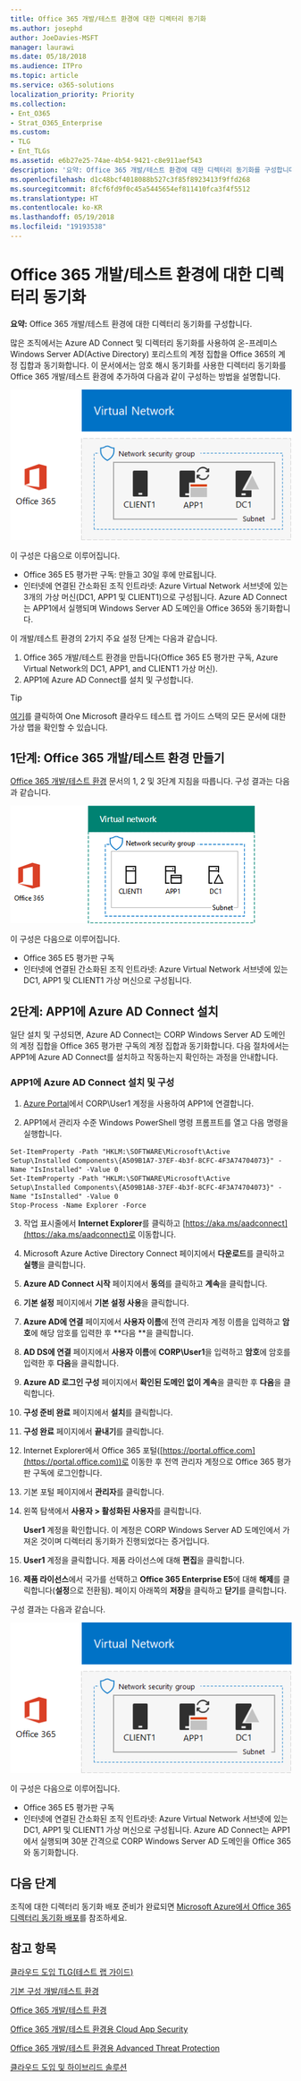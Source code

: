 ```yaml
---
title: Office 365 개발/테스트 환경에 대한 디렉터리 동기화
ms.author: josephd
author: JoeDavies-MSFT
manager: laurawi
ms.date: 05/18/2018
ms.audience: ITPro
ms.topic: article
ms.service: o365-solutions
localization_priority: Priority
ms.collection:
- Ent_O365
- Strat_O365_Enterprise
ms.custom:
- TLG
- Ent_TLGs
ms.assetid: e6b27e25-74ae-4b54-9421-c8e911aef543
description: '요약: Office 365 개발/테스트 환경에 대한 디렉터리 동기화를 구성합니다.'
ms.openlocfilehash: d1c48bcf4018088b527c3f85f8923413f9ffd268
ms.sourcegitcommit: 8fcf6fd9f0c45a5445654ef811410fca3f4f5512
ms.translationtype: HT
ms.contentlocale: ko-KR
ms.lasthandoff: 05/19/2018
ms.locfileid: "19193538"
---
```

# <a name="directory-synchronization-for-your-office-365-devtest-environment"></a>Office 365 개발/테스트 환경에 대한 디렉터리 동기화

 **요약:** Office 365 개발/테스트 환경에 대한 디렉터리 동기화를 구성합니다.
  
많은 조직에서는 Azure AD Connect 및 디렉터리 동기화를 사용하여 온-프레미스 Windows Server AD(Active Directory) 포리스트의 계정 집합을 Office 365의 계정 집합과 동기화합니다. 이 문서에서는 암호 해시 동기화를 사용한 디렉터리 동기화를 Office 365 개발/테스트 환경에 추가하여 다음과 같이 구성하는 방법을 설명합니다.
  
![디렉터리 동기화를 사용하는 Office 365 개발/테스트 환경](images/be5b37b0-f832-4878-b153-436c31546e21.png)
  
이 구성은 다음으로 이루어집니다. 
  
- Office 365 E5 평가판 구독: 만들고 30일 후에 만료됩니다.
- 인터넷에 연결된 간소화된 조직 인트라넷: Azure Virtual Network 서브넷에 있는 3개의 가상 머신(DC1, APP1 및 CLIENT1)으로 구성됩니다. Azure AD Connect는 APP1에서 실행되며 Windows Server AD 도메인을 Office 365와 동기화합니다.
    
이 개발/테스트 환경의 2가지 주요 설정 단계는 다음과 같습니다.
  
1. Office 365 개발/테스트 환경을 만듭니다(Office 365 E5 평가판 구독, Azure Virtual Network의 DC1, APP1, and CLIENT1 가상 머신).
2. APP1에 Azure AD Connect를 설치 및 구성합니다.
    
> [!TIP]
> [여기](http://aka.ms/catlgstack)를 클릭하여 One Microsoft 클라우드 테스트 랩 가이드 스택의 모든 문서에 대한 가상 맵을 확인할 수 있습니다.
  
## <a name="phase-1-create-an-office-365-devtest-environment"></a>1단계: Office 365 개발/테스트 환경 만들기

[Office 365 개발/테스트 환경](office-365-dev-test-environment.md) 문서의 1, 2 및 3단계 지침을 따릅니다. 구성 결과는 다음과 같습니다.
  
![Office 365 개발/테스트 환경](images/48fb91aa-09b0-4020-a496-a8253920c45d.png)
  
이 구성은 다음으로 이루어집니다. 
  
- Office 365 E5 평가판 구독
- 인터넷에 연결된 간소화된 조직 인트라넷: Azure Virtual Network 서브넷에 있는 DC1, APP1 및 CLIENT1 가상 머신으로 구성됩니다.
    
## <a name="phase-2-install-azure-ad-connect-on-app1"></a>2단계: APP1에 Azure AD Connect 설치

일단 설치 및 구성되면, Azure AD Connect는 CORP Windows Server AD 도메인의 계정 집합을 Office 365 평가판 구독의 계정 집합과 동기화합니다. 다음 절차에서는 APP1에 Azure AD Connect를 설치하고 작동하는지 확인하는 과정을 안내합니다.
  
### <a name="install-and-configure-azure-ad-connect-on-app1"></a>APP1에 Azure AD Connect 설치 및 구성

1. [Azure Portal](https://portal.azure.com)에서 CORP\\User1 계정을 사용하여 APP1에 연결합니다.
    
2. APP1에서 관리자 수준 Windows PowerShell 명령 프롬프트를 열고 다음 명령을 실행합니다.
    
  ```
  Set-ItemProperty -Path "HKLM:\SOFTWARE\Microsoft\Active Setup\Installed Components\{A509B1A7-37EF-4b3f-8CFC-4F3A74704073}" -Name "IsInstalled" -Value 0
Set-ItemProperty -Path "HKLM:\SOFTWARE\Microsoft\Active Setup\Installed Components\{A509B1A8-37EF-4b3f-8CFC-4F3A74704073}" -Name "IsInstalled" -Value 0
Stop-Process -Name Explorer -Force

  ```

3. 작업 표시줄에서 **Internet Explorer**를 클릭하고 [https://aka.ms/aadconnect](https://aka.ms/aadconnect)로 이동합니다.
    
4. Microsoft Azure Active Directory Connect 페이지에서 **다운로드**를 클릭하고 **실행**을 클릭합니다.
    
5. **Azure AD Connect 시작** 페이지에서 **동의**를 클릭하고 **계속**을 클릭합니다.
    
6. **기본 설정** 페이지에서 **기본 설정 사용**을 클릭합니다.
    
7. **Azure AD에 연결** 페이지에서 **사용자 이름**에 전역 관리자 계정 이름을 입력하고 **암호**에 해당 암호를 입력한 후 **다음 **을 클릭합니다.
    
8. **AD DS에 연결** 페이지에서 **사용자 이름**에 **CORP\\User1**을 입력하고 **암호**에 암호를 입력한 후 **다음**을 클릭합니다.
    
9. **Azure AD 로그인 구성** 페이지에서 **확인된 도메인 없이 계속**을 클릭한 후 **다음**을 클릭합니다.
    
10. **구성 준비 완료** 페이지에서 **설치**를 클릭합니다.
    
11. **구성 완료** 페이지에서 **끝내기**를 클릭합니다.
    
12. Internet Explorer에서 Office 365 포털([https://portal.office.com](https://portal.office.com))로 이동한 후 전역 관리자 계정으로 Office 365 평가판 구독에 로그인합니다.
    
13. 기본 포털 페이지에서 **관리자**를 클릭합니다.
    
14. 왼쪽 탐색에서 **사용자 > 활성화된 사용자**를 클릭합니다.
    
    **User1** 계정을 확인합니다. 이 계정은 CORP Windows Server AD 도메인에서 가져온 것이며 디렉터리 동기화가 진행되었다는 증거입니다.
    
15. **User1** 계정을 클릭합니다. 제품 라이선스에 대해 **편집**을 클릭합니다.
    
16. **제품 라이선스**에서 국가를 선택하고 **Office 365 Enterprise E5**에 대해 **해제**를 클릭합니다(**설정**으로 전환됨). 페이지 아래쪽의 **저장**을 클릭하고 **닫기**를 클릭합니다.
    
구성 결과는 다음과 같습니다.
  
![디렉터리 동기화를 사용하는 Office 365 개발/테스트 환경](images/be5b37b0-f832-4878-b153-436c31546e21.png)
  
이 구성은 다음으로 이루어집니다. 
  
- Office 365 E5 평가판 구독
- 인터넷에 연결된 간소화된 조직 인트라넷: Azure Virtual Network 서브넷에 있는 DC1, APP1 및 CLIENT1 가상 머신으로 구성됩니다. Azure AD Connect는 APP1에서 실행되며 30분 간격으로 CORP Windows Server AD 도메인을 Office 365와 동기화합니다.
    
## <a name="next-step"></a>다음 단계

조직에 대한 디렉터리 동기화 배포 준비가 완료되면 [Microsoft Azure에서 Office 365 디렉터리 동기화 배포](deploy-office-365-directory-synchronization-dirsync-in-microsoft-azure.md)를 참조하세요.

## <a name="see-also"></a>참고 항목

[클라우드 도입 TLG(테스트 랩 가이드)](cloud-adoption-test-lab-guides-tlgs.md)

[기본 구성 개발/테스트 환경](base-configuration-dev-test-environment.md)

[Office 365 개발/테스트 환경](office-365-dev-test-environment.md)

[Office 365 개발/테스트 환경용 Cloud App Security](cloud-app-security-for-your-office-365-dev-test-environment.md)

[Office 365 개발/테스트 환경용 Advanced Threat Protection](advanced-threat-protection-for-your-office-365-dev-test-environment.md)

[클라우드 도입 및 하이브리드 솔루션](cloud-adoption-and-hybrid-solutions.md)




